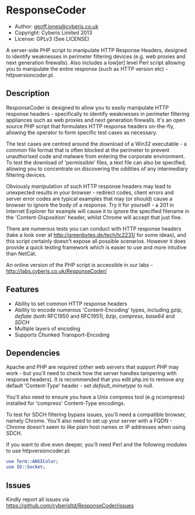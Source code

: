 ResponseCoder
=============

* Author: geoff.jones@cyberis.co.uk
* Copyright: Cyberis Limited 2013
* License: GPLv3 (See LICENSE)

A server-side PHP script to manipulate HTTP Response Headers, designed to identify weaknesses in perimeter filtering devices (e.g. web proxies and next generation firewalls). Also includes a low[er] level Perl script allowing you to manipulate the entire response (such as HTTP version etc) - httpversioncoder.pl.

Description
-----------

ResponseCoder is designed to allow you to easily manipulate HTTP response headers - specifically to identify weaknesses in perimeter filtering appliances such as web proxies and next generation firewalls. It's an open source PHP script that formulates HTTP response headers on-the-fly, allowing the operator to form specific test cases as necessary.

The test cases are centred around the download of a Win32 executable - a common file format that is often blocked at the perimeter to prevent unauthorised code and malware from entering the corporate environment. To test the download of 'permissible' files, a text file can also be specified, allowing you to concentrate on discovering the oddities of any intermediary filtering devices.

Obviously manipulation of such HTTP response headers may lead to unexpected results in your browser - redirect codes, client errors and server error codes are typical examples that may (or should) cause a browser to ignore the body of a response. Try it for yourself - a 201 in Internet Explorer for example will cause it to ignore the specified filename in the 'Content-Disposition' header, whilst Chrome will accept that just fine.

There are numerous tests you can conduct with HTTP response headers (take a look over at <a href="http://greenbytes.de/tech/tc2231/">http://greenbytes.de/tech/tc2231/</a> for some ideas), and this script certainly doesn't expose all possible scenarios. However it does provide a quick testing framework which is easier to use and more intuitive than NetCat.

An online version of the PHP script is accessible in our labs - http://labs.cyberis.co.uk/ResponseCoder/

Features
--------
* Ability to set common HTTP response headers
* Ability to encode numerous 'Content-Encoding' types, including *gzip*, *deflate* (both RFC1950 and RFC1951), *bzip*, *compress*, *base64* and *SDCH*
* Multiple layers of encoding
* Supports Chunked Transport-Encoding

Dependencies
------------
Apache and PHP are required (other web servers that support PHP may work - but you'll need to check how the server handles tampering with response headers). It is recommended that you edit php.ini to remove any default 'Content-Type' header - set *default_mimetype* to null.

You'll also need to ensure you have a Unix compress tool (e.g ncompress) installed for 'compress' Content-Type encodings.

To test for SDCH filtering bypass issues, you'll need a compatible browser, namely Chrome. You'll also need to set up your server with a FQDN - Chrome doesn't seem to like plain host names or IP addresses when using SDCH. 

If you want to dive even deeper, you'll need Perl and the following modules to use httpversioncoder.pl:

```perl
use Term::ANSIColor;
use IO::Socket;
```

Issues
------
Kindly report all issues via https://github.com/cyberisltd/ResponseCoder/issues
